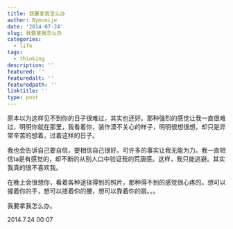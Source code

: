 ```yaml
---
title: 我要拿我怎么办
author: Bymunije
date: '2014-07-24'
slug: 我要拿我怎么办
categories:
  - life
tags:
  - thinking
description: ''
featured: ''
featuredalt: ''
featuredpath: ''
linktitle: ''
type: post
---
```

原本以为这样见不到你的日子很难过，其实也还好。那种强烈的感觉让我一直很难过，明明你就在那里，我看着你，装作漠不关心的样子，明明很想很想，却只是异常辛苦的想着，过着这样的日子。

我也会告诉自己要自信，要相信自己很好。可许多的事实让我无能为力。我一直相信ta是有感觉的，却不断的从别人口中验证我的荒唐感。这样，我只能逃避。其实我真的很不喜欢我。

在晚上会很想你，看着各种途径得到的照片，那种得不到的感觉很心疼的。想可以握着你的手，想可以搂着你的腰，想可以靠着你的肩。。。

我要拿我怎么办。

2014.7.24   00:07